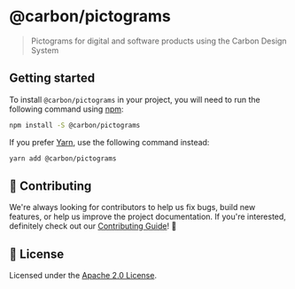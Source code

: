 # @carbon/pictograms

> Pictograms for digital and software products using the Carbon Design System

## Getting started

To install `@carbon/pictograms` in your project, you will need to run the
following command using [npm](https://www.npmjs.com/):

```bash
npm install -S @carbon/pictograms
```

If you prefer [Yarn](https://yarnpkg.com/en/), use the following command
instead:

```bash
yarn add @carbon/pictograms
```

## 🙌 Contributing

We're always looking for contributors to help us fix bugs, build new features,
or help us improve the project documentation. If you're interested, definitely
check out our [Contributing Guide](/.github/CONTRIBUTING.md)! 👀

## 📝 License

Licensed under the [Apache 2.0 License](/LICENSE).
